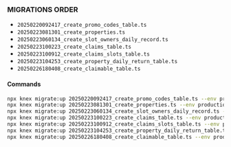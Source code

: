 ### MIGRATIONS ORDER

-   `20250220092417_create_promo_codes_table.ts`
-   `20250223081301_create_properties.ts`
-   `20250223060134_create_slot_owners_daily_record.ts`
-   `20250223100223_create_claims_table.ts`
-   `20250223100912_create_claims_slots_table.ts`
-   `20250223104253_create_property_daily_return_table.ts`
-   `20250226180408_create_claimable_table.ts`


#### Commands
```bash
npx knex migrate:up 20250220092417_create_promo_codes_table.ts --env production
npx knex migrate:up 20250223081301_create_properties.ts --env production
npx knex migrate:up 20250223060134_create_slot_owners_daily_record.ts --env production
npx knex migrate:up 20250223100223_create_claims_table.ts --env production
npx knex migrate:up 20250223100912_create_claims_slots_table.ts --env production
npx knex migrate:up 20250223104253_create_property_daily_return_table.ts --env production
npx knex migrate:up 20250226180408_create_claimable_table.ts --env production
``` 